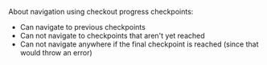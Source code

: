 About navigation using checkout progress checkpoints:
- Can navigate to previous checkpoints
- Can not navigate to checkpoints that aren't yet reached
- Can not navigate anywhere if the final checkpoint is reached (since that would throw an error)